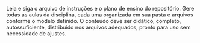 Leia e siga o arquivo de instruções e o plano de ensino do repositório. Gere todas as aulas da disciplina, cada uma organizada em sua pasta e arquivos conforme o modelo definido. O conteúdo deve ser didático, completo, autossuficiente, distribuído nos arquivos adequados, pronto para uso sem necessidade de ajustes.